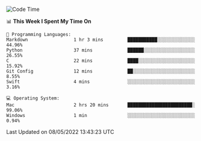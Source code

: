 
<!--START_SECTION:waka-->
![Code Time](http://img.shields.io/badge/Code%20Time-0-blue)

📊 **This Week I Spent My Time On** 

```text
💬 Programming Languages: 
Markdown                 1 hr 3 mins         ███████████░░░░░░░░░░░░░░   44.96% 
Python                   37 mins             ██████░░░░░░░░░░░░░░░░░░░   26.55% 
C                        22 mins             ████░░░░░░░░░░░░░░░░░░░░░   15.92% 
Git Config               12 mins             ██░░░░░░░░░░░░░░░░░░░░░░░   8.55% 
Swift                    4 mins              ░░░░░░░░░░░░░░░░░░░░░░░░░   3.16%

💻 Operating System: 
Mac                      2 hrs 20 mins       ████████████████████████░   99.06% 
Windows                  1 min               ░░░░░░░░░░░░░░░░░░░░░░░░░   0.94%

```


 Last Updated on 08/05/2022 13:43:23 UTC
<!--END_SECTION:waka-->
